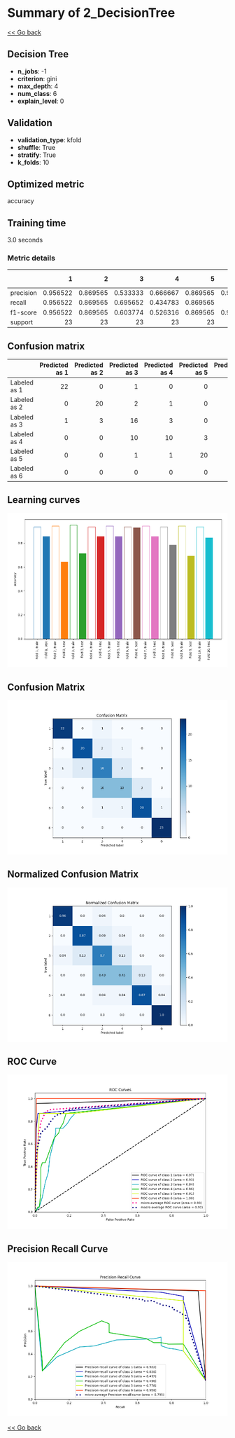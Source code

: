 # Summary of 2_DecisionTree

[<< Go back](../README.md)


## Decision Tree
- **n_jobs**: -1
- **criterion**: gini
- **max_depth**: 4
- **num_class**: 6
- **explain_level**: 0

## Validation
 - **validation_type**: kfold
 - **shuffle**: True
 - **stratify**: True
 - **k_folds**: 10

## Optimized metric
accuracy

## Training time

3.0 seconds

### Metric details
|           |         1 |         2 |         3 |         4 |         5 |         6 |   accuracy |   macro avg |   weighted avg |   logloss |
|:----------|----------:|----------:|----------:|----------:|----------:|----------:|-----------:|------------:|---------------:|----------:|
| precision |  0.956522 |  0.869565 |  0.533333 |  0.666667 |  0.869565 |  0.958333 |   0.804348 |    0.808998 |       0.808998 |   1.71688 |
| recall    |  0.956522 |  0.869565 |  0.695652 |  0.434783 |  0.869565 |  1        |   0.804348 |    0.804348 |       0.804348 |   1.71688 |
| f1-score  |  0.956522 |  0.869565 |  0.603774 |  0.526316 |  0.869565 |  0.978723 |   0.804348 |    0.800744 |       0.800744 |   1.71688 |
| support   | 23        | 23        | 23        | 23        | 23        | 23        |   0.804348 |  138        |     138        |   1.71688 |


## Confusion matrix
|              |   Predicted as 1 |   Predicted as 2 |   Predicted as 3 |   Predicted as 4 |   Predicted as 5 |   Predicted as 6 |
|:-------------|-----------------:|-----------------:|-----------------:|-----------------:|-----------------:|-----------------:|
| Labeled as 1 |               22 |                0 |                1 |                0 |                0 |                0 |
| Labeled as 2 |                0 |               20 |                2 |                1 |                0 |                0 |
| Labeled as 3 |                1 |                3 |               16 |                3 |                0 |                0 |
| Labeled as 4 |                0 |                0 |               10 |               10 |                3 |                0 |
| Labeled as 5 |                0 |                0 |                1 |                1 |               20 |                1 |
| Labeled as 6 |                0 |                0 |                0 |                0 |                0 |               23 |

## Learning curves
![Learning curves](learning_curves.png)
## Confusion Matrix

![Confusion Matrix](confusion_matrix.png)


## Normalized Confusion Matrix

![Normalized Confusion Matrix](confusion_matrix_normalized.png)


## ROC Curve

![ROC Curve](roc_curve.png)


## Precision Recall Curve

![Precision Recall Curve](precision_recall_curve.png)



[<< Go back](../README.md)

